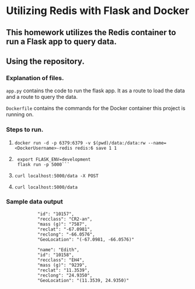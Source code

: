 # Utilizing Redis with Flask and Docker 

## This homework utilizes the Redis container to run a Flask app to query data. 

## Using the repository. 
### Explanation of files.
```app.py``` contains the code to run the flask app. It as a route to load the data and a route to query the data.

```Dockerfile``` contains the commands for the Docker container this project is running on.

### Steps to run. 
1. ```docker run -d -p 6379:6379 -v $(pwd)/data:/data:rw --name=<DockerUsername>-redis redis:6 save 1 1```
2. ```export FLASK_APP=app.py
    export FLASK_ENV=development
    flask run -p 5000```

3. ``` curl localhost:5000/data -X POST ```

4. ```curl localhost:5000/data```

### Sample data output

```    "name": "Shannon",
            "id": "10157",
            "recclass": "CR2-an",
            "mass (g)": "7587",
            "reclat": "-67.0981",
            "reclong": "-66.0576",
            "GeoLocation": "(-67.0981, -66.0576)"
       
            "name": "Edith",
            "id": "10158",
            "recclass": "EH4",
            "mass (g)": "9239",
            "reclat": "11.3539",
            "reclong": "24.9350",
            "GeoLocation": "(11.3539, 24.9350)"

```


